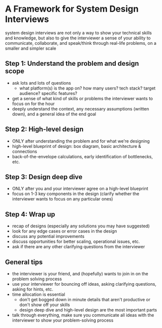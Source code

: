 # A Framework for System Design Interviews

system design interviews are not only a way to show your technical skills and knowledge, but also to give the interviewer a sense of your ability to communicate, collaborate, and speak/think through real-life problems, on a smaller and simpler scale

## Step 1: Understand the problem and design scope

* ask lots and lots of questions
  * what platform(s) is the app on? how many users? tech stack? target audience? specific features?
* get a sense of what kind of skills or problems the interviewer wants to focus on for the hour
* deeply understand the context, any necessary assumptions (written down), and a general idea of the end goal

## Step 2: High-level design 
* ONLY after understanding the problem and for what we're designing
* high-level blueprint of design: box diagram, basic architecture & connections
* back-of-the-envelope calculations, early identification of bottlenecks, etc.

## Step 3: Design deep dive
* ONLY after you and your interviewer agree on a high-level blueprint
* focus on 1-3 key components in the design (clarify whether the interviewer wants to focus on any particular ones)

## Step 4: Wrap up
* recap of designs (especially any solutions you may have suggested)
* look for any edge cases or error cases in the design
* discuss any potential improvements
* discuss opportunities for better scaling, operational issues, etc.
* ask if there are any other clarifying questions from the interviewer 

## General tips
* the interviewer is your friend, and (hopefully) wants to join in on the problem solving process
* use your interviewer for bouncing off ideas, asking clarifying questions, asking for hints, etc.
* time allocation is essential
  * don't get bogged down in minute details that aren't productive or don't show off your skills
  * design deep dive and high-level design are the most important parts
* talk through everything, make sure you communicate all ideas with the interviewer to show your problem-solving process
